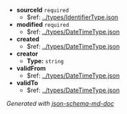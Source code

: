  - <b id="#/properties/sourceId">sourceId</b> `required`
	 - &#36;ref: [../types/IdentifierType.json](#..typesidentifiertype.json)
 - <b id="#/properties/modified">modified</b> `required`
	 - &#36;ref: [../types/DateTimeType.json](#..typesdatetimetype.json)
 - <b id="#/properties/created">created</b>
	 - &#36;ref: [../types/DateTimeType.json](#..typesdatetimetype.json)
 - <b id="#/properties/creator">creator</b>
	 - **Type:** `string`
 - <b id="#/properties/validFrom">validFrom</b>
	 - &#36;ref: [../types/DateTimeType.json](#..typesdatetimetype.json)
 - <b id="#/properties/validTo">validTo</b>
	 - &#36;ref: [../types/DateTimeType.json](#..typesdatetimetype.json)

_Generated with [json-schema-md-doc](https://brianwendt.github.io/json-schema-md-doc/)_